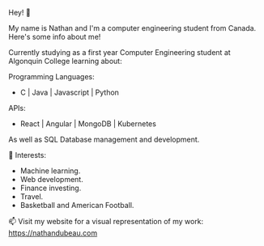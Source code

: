 Hey! 👋

My name is Nathan and I'm a computer engineering student from Canada. Here's some info about me!

Currently studying as a first year Computer Engineering student at Algonquin College learning about:

  Programming Languages:
  - C | Java | Javascript | Python


  APIs:
  - React | Angular | MongoDB | Kubernetes

As well as SQL Database management and development.

🌱 Interests:

- Machine learning.
- Web development.
- Finance investing.
- Travel.
- Basketball and American Football.

📫 Visit my website for a visual representation of my work: https://nathandubeau.com

